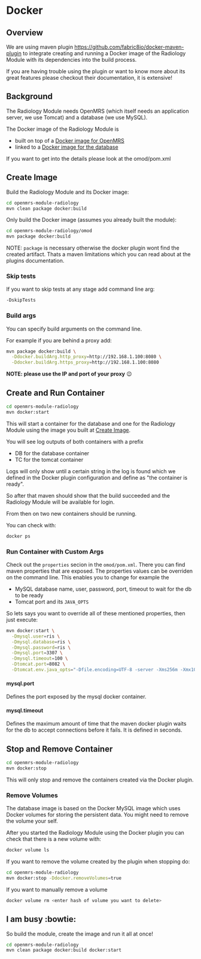 # Docker

## Overview

We are using maven plugin https://github.com/fabric8io/docker-maven-plugin
to integrate creating and running a Docker image of the Radiology Module with
its dependencies into the build process.

If you are having trouble using the plugin or want to know more about its great
features please checkout their documentation, it is extensive!

## Background

The Radiology Module needs OpenMRS (which itself needs an application server,
we use Tomcat) and a database (we use MySQL).

The Docker image of the Radiology Module is

* built on top of a [Docker image for OpenMRS](https://hub.docker.com/r/teleivo/openmrs-platform/)
* linked to a [Docker image for the database](https://hub.docker.com/r/teleivo/openmrs-platform-mysql/)

If you want to get into the details please look at the omod/pom.xml

## Create Image

Build the Radiology Module and its Docker image:

```bash
cd openmrs-module-radiology
mvn clean package docker:build
```

Only build the Docker image (assumes you already built the module):

```bash
cd openmrs-module-radiology/omod
mvn package docker:build
```

NOTE: `package` is necessary otherwise the docker plugin wont find the created
artifact. Thats a maven limitations which you can read about at the plugins
documentation.

### Skip tests

If you want to skip tests at any stage add command line arg:

```bash
-DskipTests
```

### Build args

You can specify build arguments on the command line.

For example if you are behind a proxy add:

```bash
mvn package docker:build \
  -Ddocker.buildArg.http_proxy=http://192.168.1.100:8080 \
  -Ddocker.buildArg.https_proxy=http://192.168.1.100:8080
```

**NOTE: please use the IP and port of your proxy** :wink:

## Create and Run Container

```bash
cd openmrs-module-radiology
mvn docker:start
```

This will start a container for the database and one for the Radiology Module
using the image you built at [Create Image](#create-image).

You will see log outputs of both containers with a prefix

* DB for the database container
* TC for the tomcat container

Logs will only show until a certain string in the log is found which we defined
in the Docker plugin configuration and define as "the container is ready".

So after that maven should show that the build succeeded and the Radiology
Module will be available for login.

From then on two new containers should be running.

You can check with:

```bash
docker ps
```

### Run Container with Custom Args

Check out the `properties` secion in the `omod/pom.xml`. There you can find
maven properties that are exposed. The properties values can be overriden on
the command line. This enables you to change for example the

* MySQL database name, user, password, port, timeout to wait for the db to be
  ready
* Tomcat port and its `JAVA_OPTS`

So lets says you want to override all of these mentioned properties, then just
execute:

```bash
mvn docker:start \
  -Dmysql.user=ris \
  -Dmysql.database=ris \
  -Dmysql.password=ris \
  -Dmysql.port=3307 \
  -Dmysql.timeout=100 \
  -Dtomcat.port=8082 \
  -Dtomcat.env.java_opts="-Dfile.encoding=UTF-8 -server -Xms256m -Xmx1024m"
```

#### mysql.port

Defines the port exposed by the mysql docker container.

#### mysql.timeout

Defines the maximum amount of time that the maven docker plugin waits for the
db to accept connections before it fails. It is defined in seconds.

## Stop and Remove Container

```bash
cd openmrs-module-radiology
mvn docker:stop
```

This will only stop and remove the containers created via the Docker plugin.

### Remove Volumes

The database image is based on the Docker MySQL image which uses Docker volumes
for storing the persistent data. You might need to remove the volume your self.

After you started the Radiology Module using the Docker plugin you can check
that there is a new volume with:

```bash
docker volume ls
```

If you want to remove the volume created by the plugin when stopping do:

```bash
cd openmrs-module-radiology
mvn docker:stop -Ddocker.removeVolumes=true
```

If you want to manually remove a volume

```bash
docker volume rm <enter hash of volume you want to delete>
```

## I am busy :bowtie:

So build the module, create the image and run it all at once!

```bash
cd openmrs-module-radiology
mvn clean package docker:build docker:start
```

